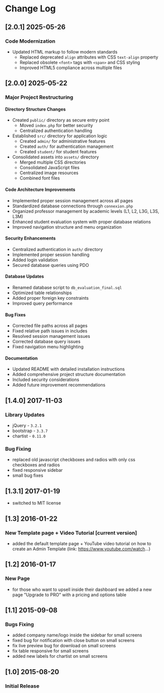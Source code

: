 # Change Log

## [2.0.1] 2025-05-26

### Code Modernization

- Updated HTML markup to follow modern standards
  - Replaced deprecated `align` attributes with CSS `text-align` property
  - Replaced obsolete `<font>` tags with `<span>` and CSS styling
  - Improved HTML5 compliance across multiple files

## [2.0.0] 2025-05-22

### Major Project Restructuring

#### Directory Structure Changes

- Created `public/` directory as secure entry point
  - Moved `index.php` for better security
  - Centralized authentication handling
- Established `src/` directory for application logic
  - Created `admin/` for administrative features
  - Created `auth/` for authentication management
  - Created `student/` for student features
- Consolidated assets into `assets/` directory
  - Merged multiple CSS directories
  - Consolidated JavaScript files
  - Centralized image resources
  - Combined font files

#### Code Architecture Improvements

- Implemented proper session management across all pages
- Standardized database connections through `connexion.php`
- Organized professor management by academic levels (L1, L2, L3G, L3S, L3M)
- Enhanced student evaluation system with proper database relations
- Improved navigation structure and menu organization

#### Security Enhancements

- Centralized authentication in `auth/` directory
- Implemented proper session handling
- Added login validation
- Secured database queries using PDO

#### Database Updates

- Renamed database script to `db_evaluation_final.sql`
- Optimized table relationships
- Added proper foreign key constraints
- Improved query performance

#### Bug Fixes

- Corrected file paths across all pages
- Fixed relative path issues in includes
- Resolved session management issues
- Corrected database query issues
- Fixed navigation menu highlighting

#### Documentation

- Updated README with detailed installation instructions
- Added comprehensive project structure documentation
- Included security considerations
- Added future improvement recommendations

## [1.4.0] 2017-11-03

### Library Updates

- jQuery - `3.2.1`
- bootstrap - `3.3.7`
- chartist - `0.11.0`

### Bug Fixing

- replaced old javascript checkboxes and radios with only css checkboxes and radios
- fixed responsive sidebar
- small bug fixes

## [1.3.1] 2017-01-19

- switched to MIT license

## [1.3] 2016-01-22

### New Template page + Video Tutorial [current version]

- added the default template page + YouTube video tutorial on how to create an Admin Template (link: <https://www.youtube.com/watch>...)

## [1.2] 2016-01-17

### New Page

- for those who want to upsell inside their dashboard we added a new page "Upgrade to PRO" with a pricing and options table

## [1.1] 2015-09-08

### Bugs Fixing

- added company name/logo inside the sidebar for small screens
- fixed bug for notification with close button on small screens
- fix live preview bug for download on small screens
- fix table responsive for small screens
- added new labels for chartist on small screens

## [1.0] 2015-08-20

### Initial Release
